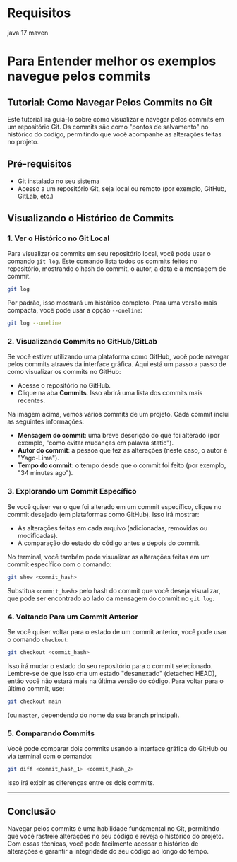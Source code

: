 # Requisitos

java 17
maven

# Para Entender melhor os exemplos navegue pelos commits 

## Tutorial: Como Navegar Pelos Commits no Git

Este tutorial irá guiá-lo sobre como visualizar e navegar pelos commits em um repositório Git. Os commits são como "pontos de salvamento" no histórico do código, permitindo que você acompanhe as alterações feitas no projeto.

## Pré-requisitos

- Git instalado no seu sistema
- Acesso a um repositório Git, seja local ou remoto (por exemplo, GitHub, GitLab, etc.)

## Visualizando o Histórico de Commits

### 1. Ver o Histórico no Git Local

Para visualizar os commits em seu repositório local, você pode usar o comando `git log`. Este comando lista todos os commits feitos no repositório, mostrando o hash do commit, o autor, a data e a mensagem de commit.

```bash
git log
```

Por padrão, isso mostrará um histórico completo. Para uma versão mais compacta, você pode usar a opção `--oneline`:

```bash
git log --oneline
```

### 2. Visualizando Commits no GitHub/GitLab

Se você estiver utilizando uma plataforma como GitHub, você pode navegar pelos commits através da interface gráfica. Aqui está um passo a passo de como visualizar os commits no GitHub:

- Acesse o repositório no GitHub.
- Clique na aba **Commits**. Isso abrirá uma lista dos commits mais recentes.

Na imagem acima, vemos vários commits de um projeto. Cada commit inclui as seguintes informações:

- **Mensagem do commit**: uma breve descrição do que foi alterado (por exemplo, "como evitar mudanças em palavra static").
- **Autor do commit**: a pessoa que fez as alterações (neste caso, o autor é "Yago-Lima").
- **Tempo do commit**: o tempo desde que o commit foi feito (por exemplo, "34 minutes ago").

### 3. Explorando um Commit Específico

Se você quiser ver o que foi alterado em um commit específico, clique no commit desejado (em plataformas como GitHub). Isso irá mostrar:

- As alterações feitas em cada arquivo (adicionadas, removidas ou modificadas).
- A comparação do estado do código antes e depois do commit.

No terminal, você também pode visualizar as alterações feitas em um commit específico com o comando:

```bash
git show <commit_hash>
```

Substitua `<commit_hash>` pelo hash do commit que você deseja visualizar, que pode ser encontrado ao lado da mensagem do commit no `git log`.

### 4. Voltando Para um Commit Anterior

Se você quiser voltar para o estado de um commit anterior, você pode usar o comando `checkout`:

```bash
git checkout <commit_hash>
```

Isso irá mudar o estado do seu repositório para o commit selecionado. Lembre-se de que isso cria um estado "desanexado" (detached HEAD), então você não estará mais na última versão do código. Para voltar para o último commit, use:

```bash
git checkout main
```

(ou `master`, dependendo do nome da sua branch principal).

### 5. Comparando Commits

Você pode comparar dois commits usando a interface gráfica do GitHub ou via terminal com o comando:

```bash
git diff <commit_hash_1> <commit_hash_2>
```

Isso irá exibir as diferenças entre os dois commits.

---

## Conclusão

Navegar pelos commits é uma habilidade fundamental no Git, permitindo que você rastreie alterações no seu código e reveja o histórico do projeto. Com essas técnicas, você pode facilmente acessar o histórico de alterações e garantir a integridade do seu código ao longo do tempo.
